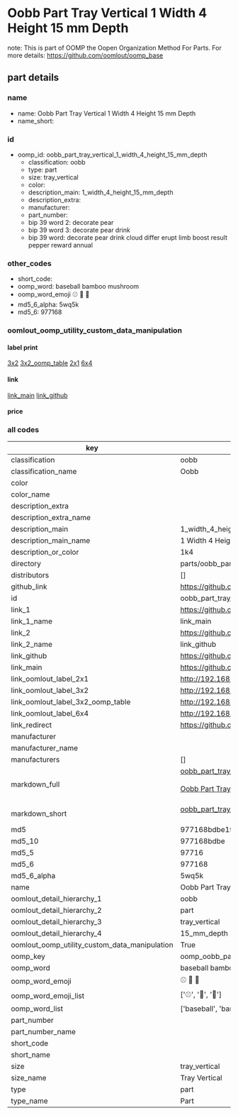 # Oobb Part Tray Vertical 1 Width 4 Height 15 mm Depth  

note: This is part of OOMP the Oopen Organization Method For Parts. For more details: https://github.com/oomlout/oomp_base

##  part details
  







### name
* name: Oobb Part Tray Vertical 1 Width 4 Height 15 mm Depth
* name_short: 
### id
* oomp_id: oobb_part_tray_vertical_1_width_4_height_15_mm_depth
  * classification: oobb
  * type: part
  * size: tray_vertical
  * color: 
  * description_main: 1_width_4_height_15_mm_depth
  * description_extra: 
  * manufacturer: 
  * part_number: 
  * bip 39 word 2: decorate pear
  * bip 39 word 3: decorate pear drink
  * bip 39 word: decorate pear drink cloud differ erupt limb boost result pepper reward annual

### other_codes
* short_code: 
* oomp_word: baseball bamboo mushroom
* oomp_word_emoji :baseball: :bamboo: :mushroom:
* md5_6_alpha: 5wq5k
* md5_6: 977168






### oomlout_oomp_utility_custom_data_manipulation
#### label print
[3x2](http://192.168.1.245:1112/?label=oomp%205wq5k)
[3x2_oomp_table](http://192.168.1.108:1112/?label=oomp%205wq5k)
[2x1](http://192.168.1.242:1112/?label=oomp%205wq5k)
[6x4](http://192.168.1.55:1112/?label=oomp%205wq5k)    

#### link

[link_main](https://github.com/oomlout/oomlout_oomp_version_1_messy/tree/main/parts/oobb_part_tray_vertical_1_width_4_height_15_mm_depth) [link_github](https://github.com/oomlout/oomlout_oomp_version_1_messy/tree/main/parts/oobb_part_tray_vertical_1_width_4_height_15_mm_depth)                             

#### price







### all codes 
| key | value |  
| --- | --- |  
| classification | oobb |  
| classification_name | Oobb |  
| color |  |  
| color_name |  |  
| description_extra |  |  
| description_extra_name |  |  
| description_main | 1_width_4_height_15_mm_depth |  
| description_main_name | 1 Width 4 Height 15 mm Depth |  
| description_or_color | 1k4 |  
| directory | parts/oobb_part_tray_vertical_1_width_4_height_15_mm_depth |  
| distributors | [] |  
| github_link | https://github.com/oomlout/oomlout_oomp_part_src/tree/main/parts/oobb_part_tray_vertical_1_width_4_height_15_mm_depth |  
| id | oobb_part_tray_vertical_1_width_4_height_15_mm_depth |  
| link_1 | https://github.com/oomlout/oomlout_oomp_version_1_messy/tree/main/parts/oobb_part_tray_vertical_1_width_4_height_15_mm_depth |  
| link_1_name | link_main |  
| link_2 | https://github.com/oomlout/oomlout_oomp_version_1_messy/tree/main/parts/oobb_part_tray_vertical_1_width_4_height_15_mm_depth |  
| link_2_name | link_github |  
| link_github | https://github.com/oomlout/oomlout_oomp_version_1_messy/tree/main/parts/oobb_part_tray_vertical_1_width_4_height_15_mm_depth |  
| link_main | https://github.com/oomlout/oomlout_oomp_version_1_messy/tree/main/parts/oobb_part_tray_vertical_1_width_4_height_15_mm_depth |  
| link_oomlout_label_2x1 | http://192.168.1.242:1112/?label=oomp%205wq5k |  
| link_oomlout_label_3x2 | http://192.168.1.245:1112/?label=oomp%205wq5k |  
| link_oomlout_label_3x2_oomp_table | http://192.168.1.108:1112/?label=oomp%205wq5k |  
| link_oomlout_label_6x4 | http://192.168.1.55:1112/?label=oomp%205wq5k |  
| link_redirect | https://github.com/oomlout/oomlout_oomp_version_1_messy/tree/main/parts/oobb_part_tray_vertical_1_width_4_height_15_mm_depth |  
| manufacturer |  |  
| manufacturer_name |  |  
| manufacturers | [] |  
| markdown_full | [oobb_part_tray_vertical_1_width_4_height_15_mm_depth](none)<br>[](none)<br>[Oobb Part Tray Vertical 1 Width 4 Height 15 Mm Depth](none)<br><br> |  
| markdown_short | [oobb_part_tray_vertical_1_width_4_height_15_mm_depth](none)<br><br> |  
| md5 | 977168bdbe19b039339ee2be862881c8 |  
| md5_10 | 977168bdbe |  
| md5_5 | 97716 |  
| md5_6 | 977168 |  
| md5_6_alpha | 5wq5k |  
| name | Oobb Part Tray Vertical 1 Width 4 Height 15 mm Depth |  
| oomlout_detail_hierarchy_1 | oobb |  
| oomlout_detail_hierarchy_2 | part |  
| oomlout_detail_hierarchy_3 | tray_vertical |  
| oomlout_detail_hierarchy_4 | 15_mm_depth |  
| oomlout_oomp_utility_custom_data_manipulation | True |  
| oomp_key | oomp_oobb_part_tray_vertical_1_width_4_height_15_mm_depth |  
| oomp_word | baseball bamboo mushroom |  
| oomp_word_emoji | :baseball: :bamboo: :mushroom: |  
| oomp_word_emoji_list | [':baseball:', ':bamboo:', ':mushroom:'] |  
| oomp_word_list | ['baseball', 'bamboo', 'mushroom'] |  
| part_number |  |  
| part_number_name |  |  
| short_code |  |  
| short_name |  |  
| size | tray_vertical |  
| size_name | Tray Vertical |  
| type | part |  
| type_name | Part |  
